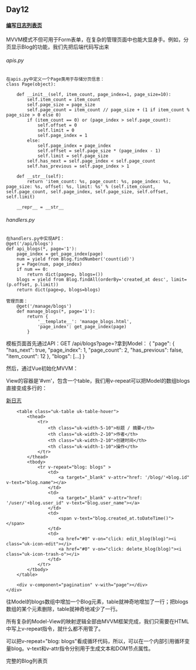 ## Day12
#### [编写日志列表页](http://www.liaoxuefeng.com/wiki/0014316089557264a6b348958f449949df42a6d3a2e542c000/001432339210950e063b4795d574036bc5dcf0c2449bc52000)
MVVM模式不但可用于Form表单，在复杂的管理页面中也能大显身手。例如，分页显示Blog的功能，我们先把后端代码写出来

###### apis.py
	在apis.py中定义一个Page类用于存储分页信息：
	class Page(object):

		def __init__(self, item_count, page_index=1, page_size=10):
			self.item_count = item_count
			self.page_size = page_size
			self.page_count = item_count // page_size + (1 if item_count % page_size > 0 else 0)
			if (item_count == 0) or (page_index > self.page_count):
				self.offset = 0
				self.limit = 0
				self.page_index = 1
			else:
				self.page_index = page_index
				self.offset = self.page_size * (page_index - 1)
				self.limit = self.page_size
			self.has_next = self.page_index < self.page_count
			self.has_previous = self.page_index > 1

		def __str__(self):
			return 'item_count: %s, page_count: %s, page_index: %s, page_size: %s, offset: %s, limit: %s' % (self.item_count, self.page_count, self.page_index, self.page_size, self.offset, self.limit)

		__repr__ = __str__

###### handlers.py		
	在handlers.py中实现API：
	@get('/api/blogs')
	def api_blogs(*, page='1'):
		page_index = get_page_index(page)
		num = yield from Blog.findNumber('count(id)')
		p = Page(num, page_index)
		if num == 0:
			return dict(page=p, blogs=())
		blogs = yield from Blog.findAll(orderBy='created_at desc', limit=(p.offset, p.limit))
		return dict(page=p, blogs=blogs)
	
	管理页面：
		@get('/manage/blogs')
		def manage_blogs(*, page='1'):
			return {
				'__template__': 'manage_blogs.html',
				'page_index': get_page_index(page)
			}
			
模板页面首先通过API：GET /api/blogs?page=?拿到Model：
	{
		"page": {
			"has_next": true,
			"page_index": 1,
			"page_count": 2,
			"has_previous": false,
			"item_count": 12
		},
		"blogs": [...]
	}
	
然后，通过Vue初始化MVVM：
	<script>
	function initVM(data) {
		var vm = new Vue({
			el: '#vm',
			data: {
				blogs: data.blogs,
				page: data.page
			},
			methods: {
				edit_blog: function (blog) {
					location.assign('/manage/blogs/edit?id=' + blog.id);
				},
				delete_blog: function (blog) {
					if (confirm('确认要删除“' + blog.name + '”？删除后不可恢复！')) {
						postJSON('/api/blogs/' + blog.id + '/delete', function (err, r) {
							if (err) {
								return alert(err.message || err.error || err);
							}
							refresh();
						});
					}
				}
			}
		});
		$('#vm').show();
	}
	$(function() {
		getJSON('/api/blogs', {
			page: {{ page_index }}
		}, function (err, results) {
			if (err) {
				return fatal(err);
			}
			$('#loading').hide();
			initVM(results);
		});
	});
	</script>
	
View的容器是'#vm'，包含一个table，我们用v-repeat可以把Model的数组blogs直接变成多行的<tr>：
	<div id="vm" class="uk-width-1-1">
		<a href="/manage/blogs/create" class="uk-button uk-button-primary"><i class="uk-icon-plus"></i> 新日志</a>

		<table class="uk-table uk-table-hover">
			<thead>
				<tr>
					<th class="uk-width-5-10">标题 / 摘要</th>
					<th class="uk-width-2-10">作者</th>
					<th class="uk-width-2-10">创建时间</th>
					<th class="uk-width-1-10">操作</th>
				</tr>
			</thead>
			<tbody>
				<tr v-repeat="blog: blogs" >
					<td>
						<a target="_blank" v-attr="href: '/blog/'+blog.id" v-text="blog.name"></a>
					</td>
					<td>
						<a target="_blank" v-attr="href: '/user/'+blog.user_id" v-text="blog.user_name"></a>
					</td>
					<td>
						<span v-text="blog.created_at.toDateTime()"></span>
					</td>
					<td>
						<a href="#0" v-on="click: edit_blog(blog)"><i class="uk-icon-edit"></i>
						<a href="#0" v-on="click: delete_blog(blog)"><i class="uk-icon-trash-o"></i>
					</td>
				</tr>
			</tbody>
		</table>

		<div v-component="pagination" v-with="page"></div>
	</div>

往Model的blogs数组中增加一个Blog元素，table就神奇地增加了一行；把blogs数组的某个元素删除，table就神奇地减少了一行。

所有复杂的Model-View的映射逻辑全部由MVVM框架完成，我们只需要在HTML中写上v-repeat指令，就什么都不用管了。

可以把v-repeat="blog: blogs"看成循环代码，所以，可以在一个<tr>内部引用循环变量blog。v-text和v-attr指令分别用于生成文本和DOM节点属性。

完整的Blog列表页